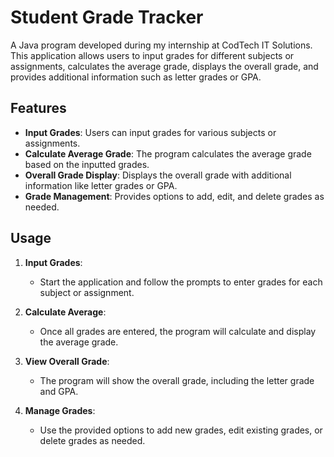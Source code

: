 # Student Grade Tracker

A Java program developed during my internship at CodTech IT Solutions. This application allows users to input grades for different subjects or assignments, calculates the average grade, displays the overall grade, and provides additional information such as letter grades or GPA.

## Features

- **Input Grades**: Users can input grades for various subjects or assignments.
- **Calculate Average Grade**: The program calculates the average grade based on the inputted grades.
- **Overall Grade Display**: Displays the overall grade with additional information like letter grades or GPA.
- **Grade Management**: Provides options to add, edit, and delete grades as needed.

## Usage

1. **Input Grades**:
   - Start the application and follow the prompts to enter grades for each subject or assignment.

2. **Calculate Average**:
   - Once all grades are entered, the program will calculate and display the average grade.

3. **View Overall Grade**:
   - The program will show the overall grade, including the letter grade and GPA.

4. **Manage Grades**:
   - Use the provided options to add new grades, edit existing grades, or delete grades as needed.

